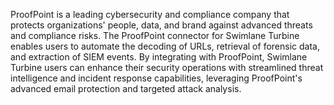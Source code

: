 ProofPoint is a leading cybersecurity and compliance company that protects organizations' people, data, and brand against advanced threats and compliance risks. The ProofPoint connector for Swimlane Turbine enables users to automate the decoding of URLs, retrieval of forensic data, and extraction of SIEM events. By integrating with ProofPoint, Swimlane Turbine users can enhance their security operations with streamlined threat intelligence and incident response capabilities, leveraging ProofPoint's advanced email protection and targeted attack analysis.